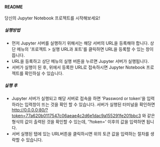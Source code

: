 #### README

당신의 Jupyter Notebook 프로젝트를 시작해보세요!

##### 실행방법
- 먼저 Jupyter 서버를 실행하기 위해서는 해당 서버의 URL을 등록해야 합니다. 상단 메뉴의 '프로젝트 > 실행 URL과 포트'를 클릭하면 URL을 등록할 수 있는 창이 뜹니다.
- URL을 등록하고 상단 메뉴의 실행 버튼을 누르면 Jupyter 서버가 실행됩니다.
- 서버가 실행이 된 후, 위에서 등록한 URL로 접속하시면 Jupyter Notebook 프로젝트를 확인하실 수 있습니다.

##### 실행 후
- Jupyter 서버가 실행되고 해당 서버로 접속을 하면 'Password or token'을 입력하라는 입력창이 뜨는 것을 확인 할 수 있습니다. 서버가 실행된 터미널을 확인하면 http://0.0.0.0:80/?token=77a620b0117547c06aeae4c2d6e1dac9a155291fe201bbc3 와 같은 형식의 값이 출력된 것을 확인할 수 있는데, '?token=' 이후의 값을 입력하면 됩니다.
- 서버 실행된 탭에 있는 URL버튼을 클릭하시면 위의 토큰 값을 입력하는 절차를 생략할 수 있습니다.